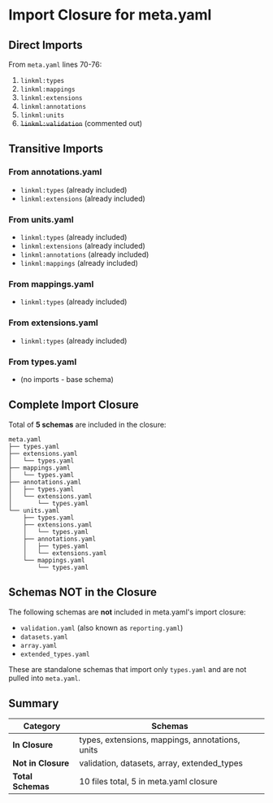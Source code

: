 # Import Closure for meta.yaml

## Direct Imports

From `meta.yaml` lines 70-76:

1. `linkml:types`
2. `linkml:mappings`
3. `linkml:extensions`
4. `linkml:annotations`
5. `linkml:units`
6. ~~`linkml:validation`~~ (commented out)

## Transitive Imports

### From annotations.yaml

- `linkml:types` (already included)
- `linkml:extensions` (already included)

### From units.yaml

- `linkml:types` (already included)
- `linkml:extensions` (already included)
- `linkml:annotations` (already included)
- `linkml:mappings` (already included)

### From mappings.yaml

- `linkml:types` (already included)

### From extensions.yaml

- `linkml:types` (already included)

### From types.yaml

- (no imports - base schema)

## Complete Import Closure

Total of **5 schemas** are included in the closure:

```
meta.yaml
├── types.yaml
├── extensions.yaml
│   └── types.yaml
├── mappings.yaml
│   └── types.yaml
├── annotations.yaml
│   ├── types.yaml
│   └── extensions.yaml
│       └── types.yaml
└── units.yaml
    ├── types.yaml
    ├── extensions.yaml
    │   └── types.yaml
    ├── annotations.yaml
    │   ├── types.yaml
    │   └── extensions.yaml
    └── mappings.yaml
        └── types.yaml
```

## Schemas NOT in the Closure

The following schemas are **not** included in meta.yaml's import closure:

- `validation.yaml` (also known as `reporting.yaml`)
- `datasets.yaml`
- `array.yaml`
- `extended_types.yaml`

These are standalone schemas that import only `types.yaml` and are not pulled into `meta.yaml`.

## Summary

| Category           | Schemas                                         |
| ------------------ | ----------------------------------------------- |
| **In Closure**     | types, extensions, mappings, annotations, units |
| **Not in Closure** | validation, datasets, array, extended_types     |
| **Total Schemas**  | 10 files total, 5 in meta.yaml closure          |
